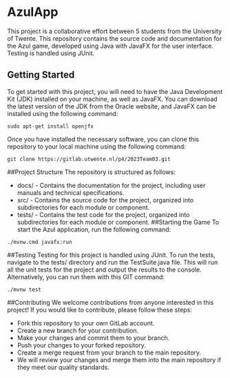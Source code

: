 # AzulApp
This project is a collaborative effort between 5 students from the University of Twente.
This repository contains the source code and documentation for the Azul game, developed using Java with JavaFX for the user interface. Testing is handled using JUnit.

## Getting Started
To get started with this project, you will need to have the Java Development Kit (JDK) installed on your machine, as well as JavaFX. You can download the latest version of the JDK from the Oracle website, and JavaFX can be installed using the following command:
```
sudo apt-get install openjfx
```
Once you have installed the necessary software, you can clone this repository to your local machine using the following command:
```
git clone https://gitlab.utwente.nl/p4/2023Team03.git
```
##Project Structure
The repository is structured as follows:

- docs/ - Contains the documentation for the project, including user manuals and technical specifications.
- src/ - Contains the source code for the project, organized into subdirectories for each module or component.
- tests/ - Contains the test code for the project, organized into subdirectories for each module or component.
##Starting the Game
To start the Azul application, run the following command:
```
./mvnw.cmd javafx:run
```

##Testing
Testing for this project is handled using JUnit. To run the tests, navigate to the tests/ directory and run the TestSuite.java file. This will run all the unit tests for the project and output the results to the console. Alternatively, you can run them with this GIT command:
```
./mvnw test
```

##Contributing
We welcome contributions from anyone interested in this project! If you would like to contribute, please follow these steps:

- Fork this repository to your own GitLab account.
- Create a new branch for your contribution.
- Make your changes and commit them to your branch.
- Push your changes to your forked repository.
- Create a merge request from your branch to the main repository.
- We will review your changes and merge them into the main repository if they meet our quality standards.


